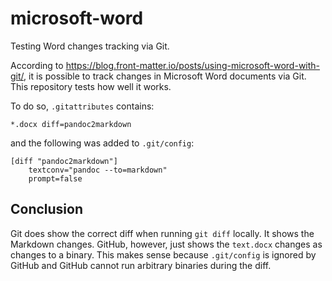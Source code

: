 # microsoft-word

Testing Word changes tracking via Git.

According to <https://blog.front-matter.io/posts/using-microsoft-word-with-git/>, it is possible to track changes in Microsoft Word documents via Git.
This repository tests how well it works.

To do so, `.gitattributes` contains:

```
*.docx diff=pandoc2markdown
```

and the following was added to `.git/config`:

```
[diff "pandoc2markdown"]
    textconv="pandoc --to=markdown"
    prompt=false
```

## Conclusion

Git does show the correct diff when running `git diff` locally.
It shows the Markdown changes.
GitHub, however, just shows the `text.docx` changes as changes to a binary.
This makes sense because `.git/config` is ignored by GitHub and GitHub cannot run arbitrary binaries during the diff.
